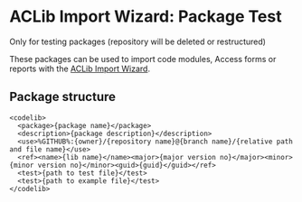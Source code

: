 # ACLib Import Wizard: Package Test
Only for testing packages (repository will be deleted or restructured)

These packages can be used to import code modules, Access forms or reports with the [ACLib Import Wizard](https://github.com/AccessCodeLib/ACLibImportWizard).

## Package structure
```
<codelib>
  <package>{package name}</package>
  <description>{package description}</description>
  <use>%GITHUB%:{owner}/{repository name}@{branch name}/{relative path and file name}</use>
  <ref><name>{lib name}</name><major>{major version no}</major><minor>{minor version no}</minor><guid>{guid}</guid></ref>
  <test>{path to test file}</test>
  <test>{path to example file}</test>
</codelib>
```
